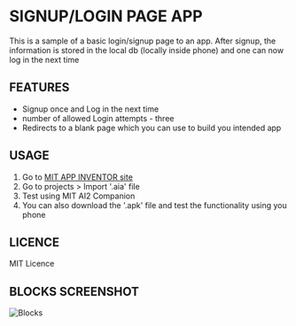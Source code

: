 # SIGNUP/LOGIN PAGE APP
This is a sample of a basic login/signup page to an app. After signup, the information is stored in the local db (locally inside phone) and one can now log in the next time
## FEATURES
- Signup once and Log in the next time
- number of allowed Login attempts - three
- Redirects to a blank page which you can use to build you intended app

## USAGE
1. Go to [MIT APP INVENTOR site](https://ai2.appinventor.mit.edu/)
2. Go to projects > Import '.aia' file
3. Test using MIT AI2 Companion
4. You can also download the '.apk' file and test the functionality using you phone

## LICENCE
MIT Licence

## BLOCKS SCREENSHOT
![Blocks](screenshots/Blocks_Screenshot.png)
